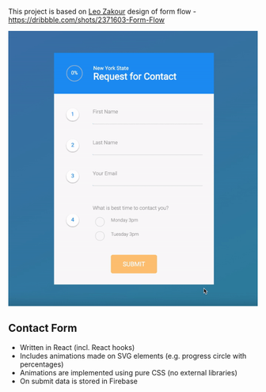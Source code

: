 This project is based on [Leo Zakour](https://dribbble.com/leozakour) design of form flow - https://dribbble.com/shots/2371603-Form-Flow

<div align="center" markdown="1">

<img src="./src/assets/ui-form.gif" alt="chess queen move gif">

</div>

## Contact Form

- Written in React (incl. React hooks)
- Includes animations made on SVG elements (e.g. progress circle with percentages)
- Animations are implemented using pure CSS (no external libraries)
- On submit data is stored in Firebase
